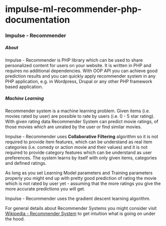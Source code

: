 # impulse-ml-recommender-php-documentation

### Impulse - Recommender

##### About 
Impulse - Recommender is PHP library which can be used to share
personalized content for users on your website. It is written in PHP
and requires no additional dependencies. With OOP API you can achieve good
prediction results and you can quickly apply recommender system in any PHP
application, e.g. in Wordpress, Drupal or any other PHP framework based application.

##### Machine Learning
Recommender system is a machine learning problem. Given items (i.e. movies rated by user) 
are possible to rate by users (i.e. 0 - 5 star rating). With given
rating data Recommender System can predict movie
ratings, of those movies which are unrated by the user or find similar movies. 

Impulse - Recommender uses **Collaborative** **Filtering** algorithm
so it is not required to provide item features, which can be 
understand as real item categories (i.e. comedy or action movie and their values) and it is
not required to provide category features which can be understand as user preferences. The system learns 
by itself with only given items, categories and defined ratings.

As long as you set Learning Model parameters and Training parameters 
properly you might end up with pretty good prediction of rating the movie 
which is not rated by user yet - assuming that the more ratings you give the more accurate 
predictions you will get.

Impulse - Recommender uses the gradient descent learning algorithm.

For general details about Recommender Systems you might consider visit
[Wikipedia - Recommender System](https://en.wikipedia.org/wiki/Recommender_system) to get 
intuition what is going on under the hood.